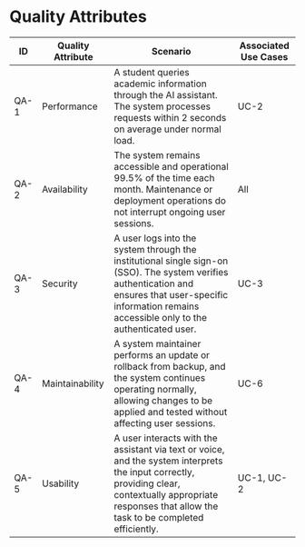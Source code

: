 # Quality Attributes

| ID    | Quality Attribute | Scenario | Associated Use Cases |
|-------|-----------------|---------|--------------------|
| QA-1  | Performance     | A student queries academic information through the AI assistant. The system processes requests within 2 seconds on average under normal load. | UC-2 |
| QA-2  | Availability    | The system remains accessible and operational 99.5% of the time each month. Maintenance or deployment operations do not interrupt ongoing user sessions. | All |
| QA-3  | Security        | A user logs into the system through the institutional single sign-on (SSO). The system verifies authentication and ensures that user-specific information remains accessible only to the authenticated user. | UC-3 |
| QA-4  | Maintainability | A system maintainer performs an update or rollback from backup, and the system continues operating normally, allowing changes to be applied and tested without affecting user sessions. | UC-6 |
| QA-5  | Usability       | A user interacts with the assistant via text or voice, and the system interprets the input correctly, providing clear, contextually appropriate responses that allow the task to be completed efficiently. | UC-1, UC-2 |

